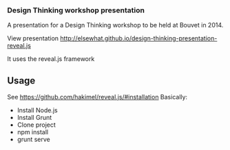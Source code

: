 ### Design Thinking workshop presentation

A presentation for a Design Thinking workshop to be held at Bouvet in 2014.

View presentation http://elsewhat.github.io/design-thinking-presentation-reveal.js

It uses the reveal.js framework


## Usage
See https://github.com/hakimel/reveal.js/#installation
Basically:
* Install Node.js
* Install Grunt
* Clone project
* npm install
* grunt serve
